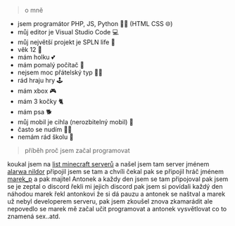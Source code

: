 > o mně

- jsem programátor PHP, JS, Python 👩‍💻 (HTML CSS 🌐)
- můj editor je Visual Studio Code 💻
- můj největší projekt je SPLN life 🧱
- věk 12 🔞
- mám holku 💕
- mám pomalý počítač 🔪
- nejsem moc přátelský typ 🧚‍♂️
- rád hraju hry 🕹
- mám xbox 🎮
- mám 3 kočky 🐈
- mám psa 🐕
- můj mobil je cihla (nerozbitelný mobil) 📲
- často se nudím 🙅‍♂️
- nemám rád školu 🏫

> příběh proč jsem začal programovat

koukal jsem na [list minecraft serverů](czech-craft.eu) a našel jsem tam server jménem [alarwa nildor](https://alarwa-nildor.cz/) připojil jsem se tam a chvíli čekal pak
se připojil hráč jménem [marek_p](https://github.com/Marek-p77) a pak majitel Antonek a každy den jsem se tam připojoval pak jsem se je zeptal o discord řekli mi jejich 
discord pak jsem si povídali každý den náhodou marek řekl antonkovi že si dá pauzu a antonek se naštval a marek už nebyl developerem serveru, pak jsem zkoušel znova 
zkamarádit ale nepovedlo se marek mě začal učit programovat a antonek vysvětlovat co to znamená sex..atd.



<!---
rhackerd/rhackerd is a ✨ special ✨ repository because its `README.md` (this file) appears on your GitHub profile.
You can click the Preview link to take a look at your changes.
--->
